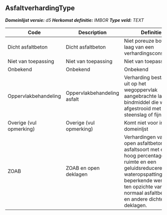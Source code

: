 ﻿## AsfaltverhardingType

*__Domeinlijst versie:__ d5*
*__Herkomst definitie:__ IMBOR*
*__Type veld:__ TEXT*

|__Code__ |__Description__ |__Definitie__	|
|	---	|	---	|   ---	| 
| Dicht asfaltbeton | Dicht asfaltbeton | Niet poreuze bovenste laag van een verhardingsconstructie |
| Niet van toepassing | Niet van toepassing | Niet van toepassing |
| Onbekend | Onbekend | Onbekend |
| Oppervlakbehandeling | Oppervlakbehandeling asfalt | Verharding bestaand uit op het wegoppervlak aangebrachte laag bindmiddel die wordt afgestrooid met steenslag of fijn grind. |
| Overige (vul opmerking) | Overige (vul opmerking) | Komt niet voor in domeinljst |
| ZOAB | ZOAB en open deklagen | Verhardingen van zeer open asfaltbeton, een asfaltsoort met een hoog percentage holle ruimte en een geluidsreducerende en wateropspattingen beperkende werking ten opzichte van normaal asfaltbeton, en andere dichte deklagen. |
